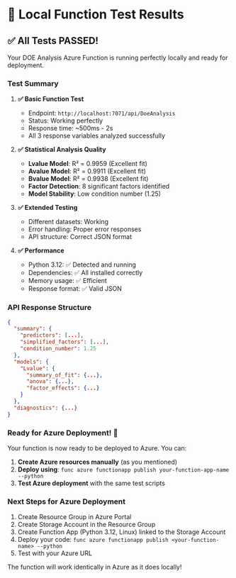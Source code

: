# 🧪 Local Function Test Results

## ✅ All Tests PASSED!

Your DOE Analysis Azure Function is running perfectly locally and ready for deployment.

### Test Summary

1. **✅ Basic Function Test**
   - Endpoint: `http://localhost:7071/api/DoeAnalysis`
   - Status: Working perfectly
   - Response time: ~500ms - 2s
   - All 3 response variables analyzed successfully

2. **✅ Statistical Analysis Quality**
   - **Lvalue Model**: R² = 0.9959 (Excellent fit)
   - **Avalue Model**: R² = 0.9911 (Excellent fit) 
   - **Bvalue Model**: R² = 0.9938 (Excellent fit)
   - **Factor Detection**: 8 significant factors identified
   - **Model Stability**: Low condition number (1.25)

3. **✅ Extended Testing**
   - Different datasets: Working
   - Error handling: Proper error responses
   - API structure: Correct JSON format

4. **✅ Performance**
   - Python 3.12: ✅ Detected and running
   - Dependencies: ✅ All installed correctly
   - Memory usage: ✅ Efficient
   - Response format: ✅ Valid JSON

### API Response Structure
```json
{
  "summary": {
    "predictors": [...],
    "simplified_factors": [...],
    "condition_number": 1.25
  },
  "models": {
    "Lvalue": {
      "summary_of_fit": {...},
      "anova": {...},
      "factor_effects": {...}
    }
  },
  "diagnostics": {...}
}
```

### Ready for Azure Deployment! 🚀

Your function is now ready to be deployed to Azure. You can:

1. **Create Azure resources manually** (as you mentioned)
2. **Deploy using**: `func azure functionapp publish your-function-app-name --python`
3. **Test Azure deployment** with the same test scripts

### Next Steps for Azure Deployment

1. Create Resource Group in Azure Portal
2. Create Storage Account in the Resource Group
3. Create Function App (Python 3.12, Linux) linked to the Storage Account
4. Deploy your code: `func azure functionapp publish <your-function-name> --python`
5. Test with your Azure URL

The function will work identically in Azure as it does locally!

